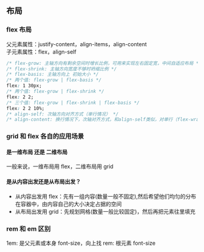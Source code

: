 ## 布局

### flex 布局

父元素属性：justify-content，align-items，align-content  
子元素属性：flex，align-self

```css
/* flex-grow: 主轴方向有剩余空间时增长比例，可用来实现左右固定宽，中间自适应布局 */
/* flex-shrink: 主轴方向宽度不够时坍缩比例 */
/* flex-basis: 主轴方向上 初始大小 */
/* 两个值: flex-grow | flex-basis */
flex: 1 30px;
/* 两个值: flex-grow | flex-shrink */
flex: 2 2;
/* 三个值: flex-grow | flex-shrink | flex-basis */
flex: 2 2 10%;
/* align-self: 次轴方向对齐方式（单行情况） */
/* align-content: 换行情况下，次轴对齐方式，和align-self类似，对单行（flex-wrap: nowrap）无效*/
```

### grid 和 flex 各自的应用场景

#### 是一维布局 还是 二维布局

一般来说，一维布局用 flex，二维布局用 grid

#### 是从内容出发还是从布局出发？

- 从内容出发用 flex：先有一组内容(数量一般不固定),然后希望他们均匀的分布在容器中，由内容自己的大小决定占据的空间
- 从布局出发用 grid：先规划网格(数量一般比较固定)，然后再把元素往里填充

### rem 和 em 区别

1em: 是父元素或本身 font-size，向上找
rem: 根元素 font-size
